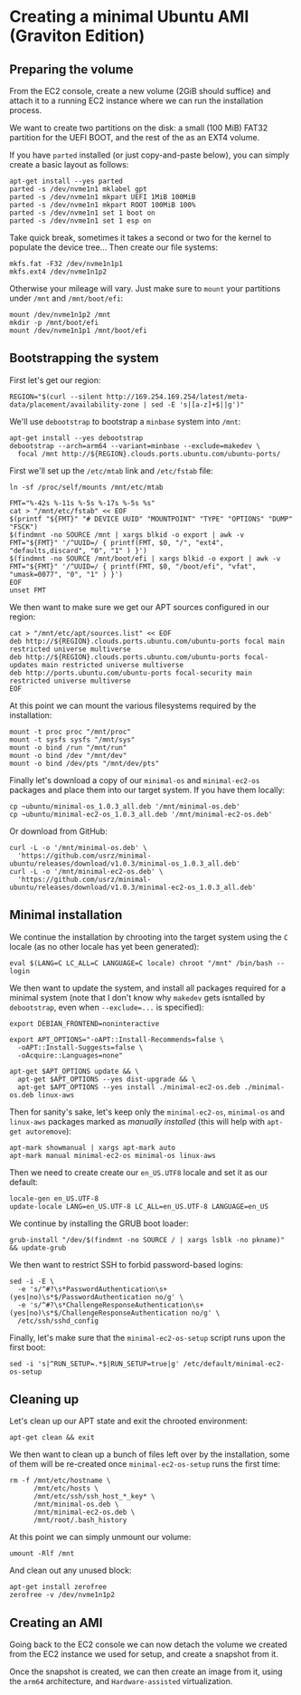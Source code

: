Creating a minimal Ubuntu AMI (Graviton Edition)
================================================

Preparing the volume
--------------------

From the EC2 console, create a new volume (2GiB should suffice) and attach it
to a running EC2 instance where we can run the installation process.

We want to create two partitions on the disk: a small (100 MiB) FAT32 partition
for the UEFI BOOT, and the rest of the as an EXT4 volume.

If you have `parted` installed (or just copy-and-paste below), you can simply
create a basic layout as follows:

```
apt-get install --yes parted
parted -s /dev/nvme1n1 mklabel gpt
parted -s /dev/nvme1n1 mkpart UEFI 1MiB 100MiB
parted -s /dev/nvme1n1 mkpart ROOT 100MiB 100%
parted -s /dev/nvme1n1 set 1 boot on
parted -s /dev/nvme1n1 set 1 esp on
```

Take quick break, sometimes it takes a second or two for the kernel to populate
the device tree... Then create our file systems:

```
mkfs.fat -F32 /dev/nvme1n1p1
mkfs.ext4 /dev/nvme1n1p2
```

Otherwise your mileage will vary. Just make sure to `mount` your partitions
under `/mnt` and `/mnt/boot/efi`:

```
mount /dev/nvme1n1p2 /mnt
mkdir -p /mnt/boot/efi
mount /dev/nvme1n1p1 /mnt/boot/efi
```

Bootstrapping the system
------------------------

First let's get our region:

```
REGION="$(curl --silent http://169.254.169.254/latest/meta-data/placement/availability-zone | sed -E 's|[a-z]+$||g')"
```

We'll use `debootstrap` to bootstrap a `minbase` system into `/mnt`:

```
apt-get install --yes debootstrap
debootstrap --arch=arm64 --variant=minbase --exclude=makedev \
  focal /mnt http://${REGION}.clouds.ports.ubuntu.com/ubuntu-ports/
```

First we'll set up the `/etc/mtab` link and `/etc/fstab` file:

```
ln -sf /proc/self/mounts /mnt/etc/mtab

FMT="%-42s %-11s %-5s %-17s %-5s %s"
cat > "/mnt/etc/fstab" << EOF
$(printf "${FMT}" "# DEVICE UUID" "MOUNTPOINT" "TYPE" "OPTIONS" "DUMP" "FSCK")
$(findmnt -no SOURCE /mnt | xargs blkid -o export | awk -v FMT="${FMT}" '/^UUID=/ { printf(FMT, $0, "/", "ext4", "defaults,discard", "0", "1" ) }')
$(findmnt -no SOURCE /mnt/boot/efi | xargs blkid -o export | awk -v FMT="${FMT}" '/^UUID=/ { printf(FMT, $0, "/boot/efi", "vfat", "umask=0077", "0", "1" ) }')
EOF
unset FMT
```

We then want to make sure we get our APT sources configured in our region:

```
cat > "/mnt/etc/apt/sources.list" << EOF
deb http://${REGION}.clouds.ports.ubuntu.com/ubuntu-ports focal main restricted universe multiverse
deb http://${REGION}.clouds.ports.ubuntu.com/ubuntu-ports focal-updates main restricted universe multiverse
deb http://ports.ubuntu.com/ubuntu-ports focal-security main restricted universe multiverse
EOF
```

At this point we can mount the various filesystems required by the installation:

```
mount -t proc proc "/mnt/proc"
mount -t sysfs sysfs "/mnt/sys"
mount -o bind /run "/mnt/run"
mount -o bind /dev "/mnt/dev"
mount -o bind /dev/pts "/mnt/dev/pts"
```

Finally let's download a copy of our `minimal-os` and `minimal-ec2-os` packages
and place them into our target system. If you have them locally:

```
cp ~ubuntu/minimal-os_1.0.3_all.deb '/mnt/minimal-os.deb'
cp ~ubuntu/minimal-ec2-os_1.0.3_all.deb '/mnt/minimal-ec2-os.deb'
```

Or download from GitHub:

```
curl -L -o '/mnt/minimal-os.deb' \
  'https://github.com/usrz/minimal-ubuntu/releases/download/v1.0.3/minimal-os_1.0.3_all.deb'
curl -L -o '/mnt/minimal-ec2-os.deb' \
  'https://github.com/usrz/minimal-ubuntu/releases/download/v1.0.3/minimal-ec2-os_1.0.3_all.deb'
```

Minimal installation
--------------------

We continue the installation by chrooting into the target system using the `C`
locale (as no other locale has yet been generated):

```
eval $(LANG=C LC_ALL=C LANGUAGE=C locale) chroot "/mnt" /bin/bash --login
```

We then want to update the system, and install all packages required for a
minimal system (note that I don't know why `makedev` gets isntalled by
`debootstrap`, even when `--exclude=...` is specified):

```
export DEBIAN_FRONTEND=noninteractive

export APT_OPTIONS="-oAPT::Install-Recommends=false \
  -oAPT::Install-Suggests=false \
  -oAcquire::Languages=none"

apt-get $APT_OPTIONS update && \
  apt-get $APT_OPTIONS --yes dist-upgrade && \
  apt-get $APT_OPTIONS --yes install ./minimal-ec2-os.deb ./minimal-os.deb linux-aws
```

Then for sanity's sake, let's keep only the `minimal-ec2-os`, `minimal-os` and
`linux-aws` packages marked as _manually installed_ (this will help with
`apt-get autoremove`):

```
apt-mark showmanual | xargs apt-mark auto
apt-mark manual minimal-ec2-os minimal-os linux-aws
```

Then we need to create create our `en_US.UTF8` locale and set it as our default:

```
locale-gen en_US.UTF-8
update-locale LANG=en_US.UTF-8 LC_ALL=en_US.UTF-8 LANGUAGE=en_US
```

We continue by installing the GRUB boot loader:

```
grub-install "/dev/$(findmnt -no SOURCE / | xargs lsblk -no pkname)" && update-grub
```

We then want to restrict SSH to forbid password-based logins:

```
sed -i -E \
  -e 's/^#?\s*PasswordAuthentication\s+(yes|no)\s*$/PasswordAuthentication no/g' \
  -e 's/^#?\s*ChallengeResponseAuthentication\s+(yes|no)\s*$/ChallengeResponseAuthentication no/g' \
  /etc/ssh/sshd_config
```

Finally, let's make sure that the `minimal-ec2-os-setup` script runs upon
the first boot:

```
sed -i 's|^RUN_SETUP=.*$|RUN_SETUP=true|g' /etc/default/minimal-ec2-os-setup
```


Cleaning up
-----------

Let's clean up our APT state and exit the chrooted environment:

```
apt-get clean && exit
```

We then want to clean up a bunch of files left over by the installation, some
of them will be re-created once `minimal-ec2-os-setup` runs the first time:

```
rm -f /mnt/etc/hostname \
      /mnt/etc/hosts \
      /mnt/etc/ssh/ssh_host_*_key* \
      /mnt/minimal-os.deb \
      /mnt/minimal-ec2-os.deb \
      /mnt/root/.bash_history
```

At this point we can simply unmount our volume:

```
umount -Rlf /mnt
```

And clean out any unused block:

```
apt-get install zerofree
zerofree -v /dev/nvme1n1p2
```

Creating an AMI
---------------

Going back to the EC2 console we can now detach the volume we created from the
EC2 instance we used for setup, and create a snapshot from it.

Once the snapshot is created, we can then create an image from it, using the
`arm64` architecture, and `Hardware-assisted` virtualization.
